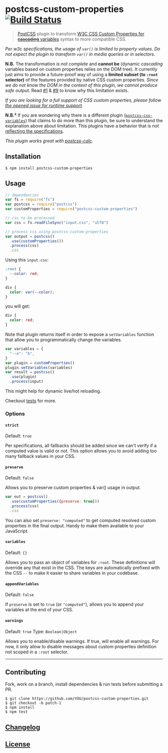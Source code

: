 # postcss-custom-properties [![Build Status](https://travis-ci.org/postcss/postcss-custom-properties.svg)](https://travis-ci.org/postcss/postcss-custom-properties)

> [PostCSS](https://github.com/postcss/postcss) plugin to transform [W3C CSS Custom Properties for ~~cascading~~ variables](http://www.w3.org/TR/css-variables/) syntax to more compatible CSS.

_Per w3c specifications, the usage of `var()` is limited to property values. Do not expect the plugin to transform `var()` in media queries or in selectors._

**N.B.** The transformation _is not complete_ and **cannot be** (dynamic *cascading* variables based on custom properties relies on the DOM tree).
It currently just aims to provide a future-proof way of using a **limited subset (to `:root` selector)** of the features provided by native CSS custom properties.
_Since we do not know the DOM in the context of this plugin, we cannot produce safe output_.
Read [#1](https://github.com/postcss/postcss-custom-properties/issues/1) & [#9](https://github.com/postcss/postcss-custom-properties/issues/9) to know why this limitation exists.

_If you are looking for a full support of CSS custom properties, please follow [the opened issue for runtime support](https://github.com/postcss/postcss-custom-properties/issues/32)._

**N.B.²** If you are wondering why there is a different plugin ([`postcss-css-variables`](https://github.com/MadLittleMods/postcss-css-variables)) that claims to do more than this plugin, be sure to understand the explanation above about limitation. This plugins have a behavior that is not [reflecting the specifications](https://github.com/MadLittleMods/postcss-css-variables/issues/4).

_This plugin works great with [postcss-calc](https://github.com/postcss/postcss-calc)._

## Installation

```console
$ npm install postcss-custom-properties
```

## Usage

```js
// dependencies
var fs = require("fs")
var postcss = require("postcss")
var customProperties = require("postcss-custom-properties")

// css to be processed
var css = fs.readFileSync("input.css", "utf8")

// process css using postcss-custom-properties
var output = postcss()
  .use(customProperties())
  .process(css)
  .css
```

Using this `input.css`:

```css
:root {
  --color: red;
}

div {
  color: var(--color);
}
```

you will get:

```css
div {
  color: red;
}
```

Note that plugin returns itself in order to expose a `setVariables` function
that allow you to programmatically change the variables.

```js
var variables = {
  "--a": "b",
}
var plugin = customProperties()
plugin.setVariables(variables)
var result = postcss()
  .use(plugin)
  .process(input)
```

This might help for dynamic live/hot reloading.

Checkout [tests](test) for more.

### Options

#### `strict`

Default: `true`

Per specifications, all fallbacks should be added since we can't verify if a
computed value is valid or not.
This option allows you to avoid adding too many fallback values in your CSS.

#### `preserve`

Default: `false`

Allows you to preserve custom properties & var() usage in output.

```js
var out = postcss()
  .use(customProperties({preserve: true}))
  .process(css)
  .css
```

You can also set `preserve: "computed"` to get computed resolved custom
properties in the final output.
Handy to make them available to your JavaScript.

#### `variables`

Default: `{}`

Allows you to pass an object of variables for `:root`. These definitions will
override any that exist in the CSS.
The keys are automatically prefixed with the CSS `--` to make it easier to share
variables in your codebase.

#### `appendVariables`

Default: `false`

If `preserve` is set to `true` (or `"computed"`), allows you to append your
variables at the end of your CSS.

#### `warnings`

Default: `true`
Type: `Boolean|Object`

Allows you to enable/disable warnings. If true, will enable all warnings.
For now, it only allow to disable messages about custom properties definition
not scoped in a `:root` selector.

---

## Contributing

Fork, work on a branch, install dependencies & run tests before submitting a PR.

```console
$ git clone https://github.com/YOU/postcss-custom-properties.git
$ git checkout -b patch-1
$ npm install
$ npm test
```

## [Changelog](CHANGELOG.md)

## [License](LICENSE)
